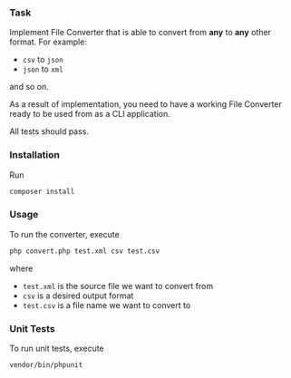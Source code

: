 ### Task

Implement File Converter that is able to convert from **any** to **any** other format. For example:

* `csv` to `json`
* `json` to `xml`

and so on.

As a result of implementation, you need to have a working File Converter ready to be used from as a CLI application.

All tests should pass.

### Installation

Run

```bash
composer install
```

### Usage

To run the converter, execute

```bash
php convert.php test.xml csv test.csv
```

where 

* `test.xml` is the source file we want to convert from
* `csv` is a desired output format
* `test.csv` is a file name we want to convert to

### Unit Tests

To run unit tests, execute

```bash
vendor/bin/phpunit
```
